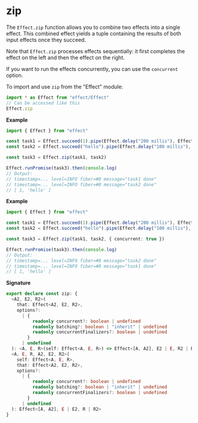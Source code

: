 # zip

The `Effect.zip` function allows you to combine two effects into a single
effect. This combined effect yields a tuple containing the results of both
input effects once they succeed.

Note that `Effect.zip` processes effects sequentially: it first completes the
effect on the left and then the effect on the right.

If you want to run the effects concurrently, you can use the `concurrent` option.

To import and use `zip` from the "Effect" module:

```ts
import * as Effect from "effect/Effect"
// Can be accessed like this
Effect.zip
```

**Example**

```ts
import { Effect } from "effect"

const task1 = Effect.succeed(1).pipe(Effect.delay("200 millis"), Effect.tap(Effect.log("task1 done")))
const task2 = Effect.succeed("hello").pipe(Effect.delay("100 millis"), Effect.tap(Effect.log("task2 done")))

const task3 = Effect.zip(task1, task2)

Effect.runPromise(task3).then(console.log)
// Output:
// timestamp=... level=INFO fiber=#0 message="task1 done"
// timestamp=... level=INFO fiber=#0 message="task2 done"
// [ 1, 'hello' ]
```

**Example**

```ts
import { Effect } from "effect"

const task1 = Effect.succeed(1).pipe(Effect.delay("200 millis"), Effect.tap(Effect.log("task1 done")))
const task2 = Effect.succeed("hello").pipe(Effect.delay("100 millis"), Effect.tap(Effect.log("task2 done")))

const task3 = Effect.zip(task1, task2, { concurrent: true })

Effect.runPromise(task3).then(console.log)
// Output:
// timestamp=... level=INFO fiber=#0 message="task2 done"
// timestamp=... level=INFO fiber=#0 message="task1 done"
// [ 1, 'hello' ]
```

**Signature**

```ts
export declare const zip: {
  <A2, E2, R2>(
    that: Effect<A2, E2, R2>,
    options?:
      | {
          readonly concurrent?: boolean | undefined
          readonly batching?: boolean | "inherit" | undefined
          readonly concurrentFinalizers?: boolean | undefined
        }
      | undefined
  ): <A, E, R>(self: Effect<A, E, R>) => Effect<[A, A2], E2 | E, R2 | R>
  <A, E, R, A2, E2, R2>(
    self: Effect<A, E, R>,
    that: Effect<A2, E2, R2>,
    options?:
      | {
          readonly concurrent?: boolean | undefined
          readonly batching?: boolean | "inherit" | undefined
          readonly concurrentFinalizers?: boolean | undefined
        }
      | undefined
  ): Effect<[A, A2], E | E2, R | R2>
}
```
